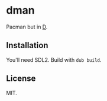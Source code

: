 # dman
Pacman but in [D](https://dlang.org/).

## Installation
You'll need SDL2. Build with `dub build`.

## License
MIT.
